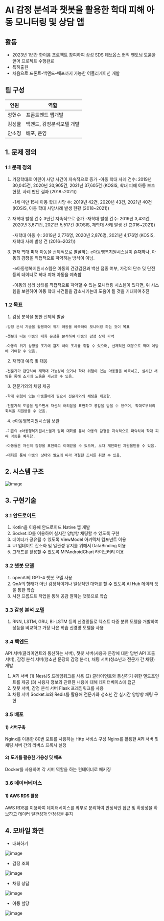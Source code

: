 # AI 감정 분석과 챗봇을 활용한 학대 피해 아동 모니터링 및 상담 앱

## 활동
* 2023년 1년간 한이음 프로젝트 참여하여 삼성 SDS 데브옵스 현직 멘토님 도움을 얻어 프로젝트 수행완료
* 특허출원
* 처음으로 프론트-백엔드-배포까지 가능한 어플리케이션 개발 

## 팀 구성
| 인원 | 역할 |
| -- | -- |
| 정현수 | 프론트엔드 앱개발 |
| 김성률 | 백엔드, 감정분석모델 개발|
| 안소정 | 배포, 운영 |

## 1. 문제 정의
### 1.1 문제 정의
 1) 가정학대로 어린이 사망 사건이 지속적으로 증가
    -아동 학대 사례 건수: 2019년 30,045건, 2020년 30,905건, 2021년 37,605건
     (KOSIS, 학대 피해 아동 보호 현황, 사례 판단 결과 (2018~2021))

    -1세 미만 15세 아동 학대 사망 수: 2019년 42건, 2020년 43건, 2021년 40건
     (KOSIS, 아동 학대 사망사례 발생 현황 (2018~2021))
 
2) 재학대 발생 건수 3년간 지속적으로 증가
   -재학대 발생 건수: 2019년 3,431건, 2020년 3,671건, 2021년 5,517건
    (KOSIS, 재학대 사례 발생 건 (2016~2021))

   -재학대 아동 수: 2019년 2,776명, 2020년 2,876명, 2021년 4,176명
    (KOSIS, 재학대 사례 발생 건 (2016~2021))

3) 현재 학대 피해 아동을 선제적으로 발굴하는 e아동행복지원시스템이 존재하나, 아동의 감정을 직접적으로 파악하는 방식이 아님.
   
     -e아동행복지원시스템은 아동의 건강검진과 백신 접종 여부, 가정의 단수 및 단전 등의 데이터로 학대 피해 아동을 예측함
   
     -아동의 심리 상태를 직접적으로 파악할 수 있는 모니터링 시스템이 있다면, 위 시스템을 보완하여 아동 학대 사건들을 감소시키는데 도움이 될 것을 기대하여추진

### 1.2 목표
  1) 감정 분석을 통한 선제적 발굴
     
    -감정 분석 기술을 활용하여 위기 아동을 예측하여 모니터링 하는 것이 목표
    
    -챗봇과 나눈 아동의 대화 문장을 분석하여 아동의 감정 상태 파악
    
    -아동의 위기 상황을 조기에 감지 하여 조치를 취할 수 있으며, 선제적인 대응으로 학대 예방에 기여할 수 있음.
    
  2) 재학대 예측 및 대응
     
    -전문가가 판단하여 재학대 가능성이 있거나 학대 위험이 있는 아동들을 예측하고, 실시간 채팅을 통해 조기에 도움을 제공할 수 있음.
    
  3) 전문가와의 채팅 제공
     
    -학대 위험이 있는 아동들에게 필요시 전문가와의 채팅을 제공함.
    
    -전문가의 도움을 받으면서 자신의 어려움을 표현하고 공감을 받을 수 있으며, 학대로부터의 회복을 지원받을 수 있음.
    
  4) e아동행복지원시스템 보완
     
    -기존의 e아동행복지원시스템과 달리 대화를 통해 아동의 감정을 지속적으로 파악하여 학대 피해 아동을 예측함.
    
    -아동들은 자신의 감정을 표현하고 이해받을 수 있으며, 보다 개인화된 지원을받을 수 있음.
    
    -대화를 통해 아동의 상태와 필요에 따라 적절한 조치를 취할 수 있음.

## 2. 시스템 구조
![image](https://github.com/junghyunsoo24/hanium-child-emotion-prevent-app-all/assets/117528532/a35fd467-c5cd-42a2-a6ae-61253323806c)

## 3. 구현기술
### 3.1 안드로이드 
1. Kotlin을 이용해 안드로이드 Native 앱 개발 
2. Socket.IO를 이용하여 실시간 양방향 채팅할 수 있도록 구현
3. 데이터가 공유될 수 있도록 ViewModel 아키텍처 컴포넌트 이용
4. UI 업데이트 간소화 및 일관성 유지를 위해서 DataBinding 이용
5. 그래프를 활용할 수 있도록 MPAndroidChart 라이브러리 이용
### 3.2 챗봇 모델
1. openAI의 GPT-4 챗봇 모델 사용
2. QnA의 형태가 아닌 감정적이거나 일상적인 대화를 할 수 있도록 AI Hub
데이터 셋을 통한 학습
3. 사전 프롬프트 작업을 통해 공감 잘하는 챗봇으로 학습
### 3.3 감정 분석 모델
1. RNN, LSTM, GRU, Bi-LSTM 등의 신경망들로 텍스트 다중 분류 모델을 개발하여 성능을 비교하고 가장 나은 학습 신경망 모델을 사용
### 3.4 백엔드
API 서버(클라이언트와 통신하는 서버), 챗봇 서버(사용자 문장에 대한 답변 API 호출 서버), 
감정 분석 서버(청소년 문장의 감정 분석), 채팅 서버(청소년과 전문가 간 채팅) 개발
1) API 서버
   (1) NestJS 프레임워크를 사용
   (2) 클라이언트와 통신하기 위한 엔드포인트를 제공
   (3) 사용자 정보와 관련된 내용에 대해 데이터베이스에 접근   
2) 챗봇 서버, 감정 분석 서버
   Flask 프레임워크를 사용
3) 채팅 서버
   Socket.io와 Redis를 활용해 전문가와 청소년 간 실시간 양방향 채팅 구현
### 3.5 배포
#### 1) 서버구축
  Nginx를 이용한 80번 포트를 사용하는 Http 서비스 구성
  Nginx를 활용한 API 서버 및 채팅 서버 간의 리버스 프록시 설정
#### 2) 도커를 활용한 가용성 및 배포
  Docker를 사용하여 각 서버 역할을 하는 컨테이너로 패키징
### 3.6 데이터베이스
#### 1) AWS RDS 활용
  AWS RDS를 이용하여 데이터베이스를 외부로 분리하여 안정적인 접근 및   확장성을 확보하고 데이터 일관성과 안정성을 유지

## 4. 모바일 화면
* 대화하기
  
![image](https://github.com/junghyunsoo24/hanium-child-emotion-prevent-app-all/assets/117528532/42d6b912-4b0d-48ff-a54a-bd9e071d0c03)

* 감정 조회
  
![image](https://github.com/junghyunsoo24/hanium-child-emotion-prevent-app-all/assets/117528532/33b6154d-9155-4696-9e99-6ba2c31ef81a)

* 채팅 상담
  
![image](https://github.com/junghyunsoo24/hanium-child-emotion-prevent-app-all/assets/117528532/f5830114-f73f-42fc-a224-d53fad68fc0b)

* 아동 할당
  
![image](https://github.com/junghyunsoo24/hanium-child-emotion-prevent-app-all/assets/117528532/9d013eeb-13c4-4eba-a75d-259951af9e37)

